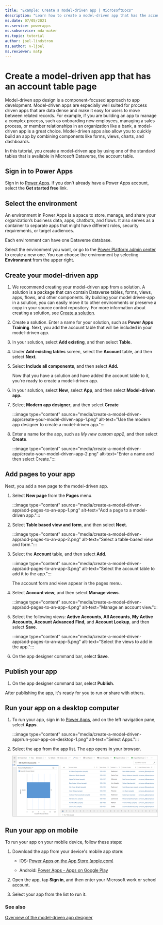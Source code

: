 ```yaml
---
title: "Example: Create a model-driven app | MicrosoftDocs"
description: "Learn how to create a model-driven app that has the account table added to it."
ms.date: 07/05/2021
ms.service: powerapps
ms.subservice: mda-maker
ms.topic: tutorial
author: joel-lindstrom
ms.author: v-ljoel
ms.reviewer: matp
---
```

# Create a model-driven app that has an account table page

Model-driven app design is a component-focused approach to app development. Model-driven apps are especially well suited for process driven apps that are data dense and make it easy for users to move between related records. For example, if you are building an app to manage a complex process, such as onboarding new employees, managing a sales process, or member relationships in an organization like a bank, a model-driven app is a great choice. Model-driven apps also allow you to quickly build an app by combining components like forms, views, charts, and dashboards.

In this tutorial, you create a model-driven app by using one of the standard tables that is available in Microsoft Dataverse, the account table.

## Sign in to Power Apps

Sign in to [Power Apps](https://make.powerapps.com/). If you don't already have a Power Apps account, select the **Get started free** link.

## Select the environment

An environment in Power Apps is a space to store, manage, and share your organization’s business data, apps, chatbots, and flows. It also serves as a container to separate apps that might have different roles, security requirements, or target audiences.

Each environment can have one Dataverse database.

Select the environment you want, or go to the [Power Platform admin center](https://admin.powerplatform.microsoft.com/) to create a new one. You can choose the environment by selecting **Environment** from the upper right.

## Create your model-driven app

1. We recommend creating your model-driven app from a solution. A solution is a package that can contain Dataverse tables, forms, views, apps, flows, and other components. By building your model driven-app in a solution, you can easily move it to other environments or preserve a copy in your source control repository. For more information about creating a solution, see [Create a solution](/powerapps/maker/data-platform/create-solution).

1. Create a solution. Enter a name for your solution, such as **Power Apps Training**. Next, you add the account table that will be included in your model-driven app.

1. In your solution, select **Add existing**, and then select **Table.**

1. Under **Add existing tables** screen, select the **Account** table, and then select **Next**.

1. Select **Include all components**, and then select **Add.**

   Now that you have a solution and have added the account table to it, you're ready to create a model-driven app.

1. In your solution, select **New**, select **App**, and then select **Model-driven app.**

1. Select **Modern app designer**, and then select **Create**

   :::image type="content" source="media/create-a-model-driven-app/create-your-model-driven-app-1.png" alt-text="Use the modern app designer to create a model-driven app.":::

1. Enter a name for the app, such as *My new custom app2*, and then select **Create**.

   :::image type="content" source="media/create-a-model-driven-app/create-your-model-driven-app-2.png" alt-text="Enter a name and then select Create.":::

## Add pages to your app

Next, you add a new page to the model-driven app. 
1. Select **New page** from the **Pages** menu.

   :::image type="content" source="media/create-a-model-driven-app/add-pages-to-an-app-1.png" alt-text="Add a page to a model-driven app.":::

1. Select **Table based view and form**, and then select **Next**.

   :::image type="content" source="media/create-a-model-driven-app/add-pages-to-an-app-2.png" alt-text="Select a table-based view and form.":::

1. Select the **Account** table, and then select **Add**.

   :::image type="content" source="media/create-a-model-driven-app/add-pages-to-an-app-3.png" alt-text="Select the account table to add it to the app.":::

   The account form and view appear in the pages menu.

1. Select **Account view**, and then select **Manage views**.

   :::image type="content" source="media/create-a-model-driven-app/add-pages-to-an-app-4.png" alt-text="Manage an account view.":::

1. Select the following views: **Active Accounts**, **All Accounts**, **My Active Accounts, Account Advanced** **Find**, and **Account Lookup**, and then select **Save**.

   :::image type="content" source="media/create-a-model-driven-app/add-pages-to-an-app-5.png" alt-text="Select the views to add in the app.":::

1. On the app designer command bar, select **Save**.

## Publish your app

1. On the app designer command bar, select **Publish**.

After publishing the app, it's ready for you to run or share with others.

## Run your app on a desktop computer

1. To run your app, sign in to [Power Apps](https://make.powerapps.com/), and  on the left navigation pane, select **Apps**.

   :::image type="content" source="media/create-a-model-driven-app/run-your-app-on-desktop-1.png" alt-text="Select Apps.":::

1. Select the app from the app list. The app opens in your browser.

   ![Simple account table app.](media/create-a-model-driven-app/run-your-app-on-desktop-2.png "Simple account table app")

## Run your app on mobile

To run your app on your mobile device, follow these steps:

1. Download the app from your device's mobile app store:

   - IOS: [‎Power Apps on the App Store (apple.com)](https://apps.apple.com/us/app/power-apps/id1047318566)

   - Android: [Power Apps - Apps on Google Play](https://play.google.com/store/apps/details?id=com.microsoft.msapps&hl=en_US&gl=US)

1. Open the app, tap **Sign in**, and then enter your Microsoft work or school account.

1. Select your app from the list to run it.

### See also
[Overview of the model-driven app designer](app-designer-overview.md)